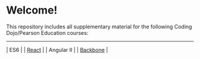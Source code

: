 # Welcome!

This repository includes all supplementary material for the following Coding Dojo/Pearson Education courses:

----------
| ES6 |
| [React](React/README.md) |
| Angular II |
| [Backbone](Backbone) |
